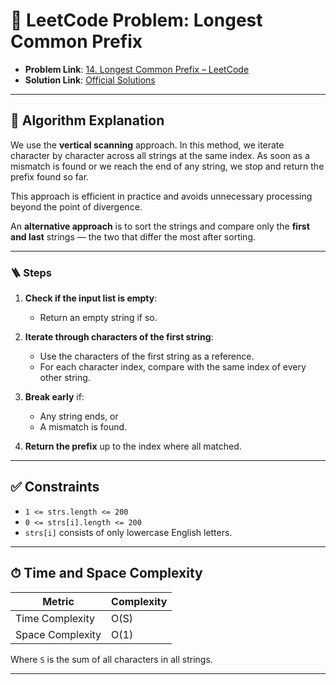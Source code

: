 # 🧩 LeetCode Problem: Longest Common Prefix

- **Problem Link**: [14. Longest Common Prefix – LeetCode](https://leetcode.com/problems/longest-common-prefix/)
- **Solution Link**: [Official Solutions](https://leetcode.com/problems/longest-common-prefix/solutions/)

---

## 🧠 Algorithm Explanation

We use the **vertical scanning** approach. In this method, we iterate character by character across all strings at the same index. As soon as a mismatch is found or we reach the end of any string, we stop and return the prefix found so far.

This approach is efficient in practice and avoids unnecessary processing beyond the point of divergence.

An **alternative approach** is to sort the strings and compare only the **first and last** strings — the two that differ the most after sorting.

---

### 🪜 Steps

1. **Check if the input list is empty**:
   - Return an empty string if so.

2. **Iterate through characters of the first string**:
   - Use the characters of the first string as a reference.
   - For each character index, compare with the same index of every other string.

3. **Break early** if:
   - Any string ends, or
   - A mismatch is found.

4. **Return the prefix** up to the index where all matched.

---

## ✅ Constraints

- `1 <= strs.length <= 200`
- `0 <= strs[i].length <= 200`
- `strs[i]` consists of only lowercase English letters.

---

## ⏱ Time and Space Complexity

| Metric            | Complexity |
|-------------------|------------|
| Time Complexity   | O(S)       |
| Space Complexity  | O(1)       |

Where `S` is the sum of all characters in all strings.

---
